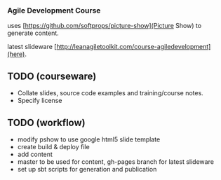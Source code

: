 ### Agile Development Course

uses [https://github.com/softprops/picture-show](Picture Show) to generate content.  

latest slideware [http://leanagiletoolkit.com/course-agiledevelopment](here).

## TODO (courseware)
* Collate slides, source code examples and training/course notes.
* Specify license

## TODO (workflow)

* modify pshow to use google html5 slide template
* create build & deploy file
* add content
* master to be used for content, gh-pages branch for latest slideware
* set up sbt scripts for generation and publication

